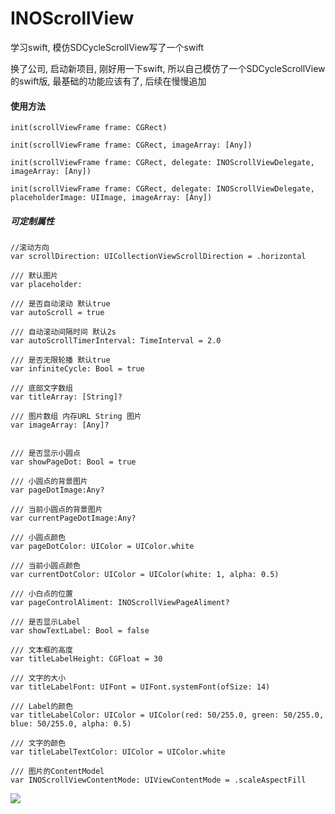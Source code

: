 # INOScrollView
学习swift, 模仿SDCycleScrollView写了一个swift

换了公司, 启动新项目, 刚好用一下swift, 
所以自己模仿了一个SDCycleScrollView的swift版, 最基础的功能应该有了, 后续在慢慢追加


#### 使用方法

```
init(scrollViewFrame frame: CGRect)
```
```
init(scrollViewFrame frame: CGRect, imageArray: [Any])
```
```
init(scrollViewFrame frame: CGRect, delegate: INOScrollViewDelegate, imageArray: [Any])
```
```
init(scrollViewFrame frame: CGRect, delegate: INOScrollViewDelegate, placeholderImage: UIImage, imageArray: [Any]) 
```

##### 可定制属性

```
//滚动方向
var scrollDirection: UICollectionViewScrollDirection = .horizontal

/// 默认图片
var placeholder: 

/// 是否自动滚动 默认true
var autoScroll = true

/// 自动滚动间隔时间 默认2s
var autoScrollTimerInterval: TimeInterval = 2.0

/// 是否无限轮播 默认true
var infiniteCycle: Bool = true

/// 底部文字数组
var titleArray: [String]?

/// 图片数组 内存URL String 图片
var imageArray: [Any]? 


/// 是否显示小圆点
var showPageDot: Bool = true 

/// 小圆点的背景图片
var pageDotImage:Any?

/// 当前小圆点的背景图片
var currentPageDotImage:Any?

/// 小圆点颜色
var pageDotColor: UIColor = UIColor.white

/// 当前小圆点颜色
var currentDotColor: UIColor = UIColor(white: 1, alpha: 0.5)

/// 小白点的位置
var pageControlAliment: INOScrollViewPageAliment?

/// 是否显示Label
var showTextLabel: Bool = false 

/// 文本框的高度
var titleLabelHeight: CGFloat = 30

/// 文字的大小
var titleLabelFont: UIFont = UIFont.systemFont(ofSize: 14)

/// Label的颜色
var titleLabelColor: UIColor = UIColor(red: 50/255.0, green: 50/255.0, blue: 50/255.0, alpha: 0.5)

/// 文字的颜色
var titleLabelTextColor: UIColor = UIColor.white

/// 图片的ContentModel
var INOScrollViewContentMode: UIViewContentMode = .scaleAspectFill
```

![](http://oo6ubxy3u.bkt.clouddn.com/INOScrollView.gif)

